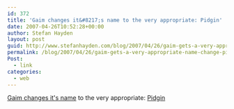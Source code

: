 ```yaml
---
id: 372
title: 'Gaim changes it&#8217;s name to the very appropriate: Pidgin'
date: 2007-04-26T10:52:28+00:00
author: Stefan Hayden
layout: post
guid: http://www.stefanhayden.com/blog/2007/04/26/gaim-gets-a-very-appropriate-name-change-pidgin/
permalink: /blog/2007/04/26/gaim-gets-a-very-appropriate-name-change-pidgin/
Post:
  - link
categories:
  - web
---
```

<p><a href="http://www.pidgin.im/index.php?id=177">Gaim changes it's name</a> to the very appropriate: <a href="http://en.wikipedia.org/wiki/Pidgin">Pidgin</a>
</p>
